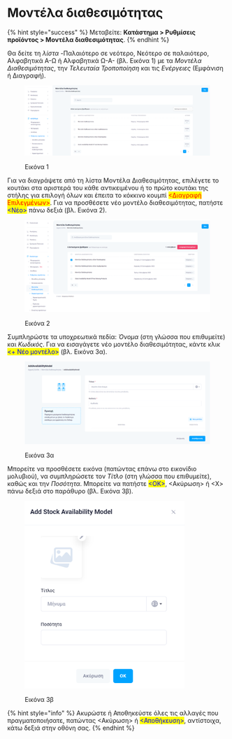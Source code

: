 # Μοντέλα διαθεσιμότητας

{% hint style="success" %}
Μεταβείτε: **Κατάστημα > Ρυθμίσεις προϊόντος > Μοντέλα διαθεσιμότητας**.
{% endhint %}

Θα δείτε τη _λίστα -_&#x3A0;αλαιότερο σε νεότερο, Νεότερο σε παλαιότερο, Αλφαβητικά Α-Ω ή Αλφαβητικά Ω-Α- (βλ. Εικόνα 1) με τα _Μοντέλα Διαθεσιμότητας_, την _Τελευταία Τροποποίηση_ και τις _Ενέργειες_ (Εμφάνιση ή Διαγραφή).&#x20;

<figure><img src="../../../.gitbook/assets/ScreenHunter 662.png" alt=""><figcaption><p>Εικόνα 1</p></figcaption></figure>

Για να διαγράψετε από τη λίστα Μοντέλα Διαθεσιμότητας, επιλέγετε το κουτάκι στα αριστερά του κάθε αντικειμένου ή το πρώτο κουτάκι της στήλης για επιλογή όλων και έπειτα το κόκκινο κουμπί <mark style="color:red;"><Διαγραφή Επιλεγμένων></mark>. Για να προσθέσετε νέο μοντέλο διαθεσιμότητας, πατήστε <mark style="color:blue;"><Νέο></mark> πάνω δεξιά (βλ. Εικόνα 2).

<figure><img src="../../../.gitbook/assets/ScreenHunter 47.png" alt=""><figcaption><p>Εικόνα 2</p></figcaption></figure>

Συμπληρώστε τα υποχρεωτικά πεδία: _Όνομα_ (στη γλώσσα που επιθυμείτε) και _Κωδικός_. Για να εισαγάγετε νέο μοντέλο διαθεσιμότητας, κάντε κλικ <mark style="color:blue;"><+ Νέο μοντέλο></mark> (βλ. Εικόνα 3α).&#x20;

<figure><img src="../../../.gitbook/assets/ScreenHunter 48.png" alt=""><figcaption><p>Εικόνα 3α</p></figcaption></figure>

Μπορείτε να προσθέσετε εικόνα (πατώντας επάνω στο εικονίδιο μολυβιού), να συμπληρώσετε τον _Τίτλο_ (στη γλώσσα που επιθυμείτε), καθώς και την _Ποσότητα_. Μπορείτε να πατήστε <mark style="color:blue;"><ΟΚ></mark>, <Ακύρωση> ή <Χ> πάνω δεξιά στο παράθυρο (βλ. Εικόνα 3β).

<figure><img src="../../../.gitbook/assets/ScreenHunter 297.png" alt="" width="366"><figcaption><p>Εικόνα 3β</p></figcaption></figure>

{% hint style="info" %}
Ακυρώστε ή Αποθηκεύστε όλες τις αλλαγές που πραγματοποιήσατε, πατώντας <Ακύρωση> ή <mark style="color:blue;"><Αποθήκευση></mark>, αντίστοιχα, κάτω δεξιά στην οθόνη σας.
{% endhint %}
